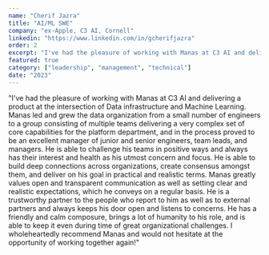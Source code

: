 ```yaml
---
name: "Cherif Jazra"
title: "AI/ML SWE"
company: "ex-Apple, C3 AI, Cornell"
linkedin: "https://www.linkedin.com/in/gcherifjazra"
order: 2
excerpt: "I've had the pleasure of working with Manas at C3 AI and delivering a product at the intersection of Data infrastructure and Machine Learning. Manas led and grew the data organization from a small number of engineers to a group consisting of multiple teams delivering a very complex set of core capabilities for the platform department, and in the process proved to be an excellent manager of junior and senior engineers, team leads, and managers..."
featured: true
category: ["leadership", "management", "technical"]
date: "2023"
---
```


"I've had the pleasure of working with Manas at C3 AI and delivering a product at the intersection of Data infrastructure and Machine Learning. Manas led and grew the data organization from a small number of engineers to a group consisting of multiple teams delivering a very complex set of core capabilities for the platform department, and in the process proved to be an excellent manager of junior and senior engineers, team leads, and managers. He is able to challenge his teams in positive ways and always has their interest and health as his utmost concern and focus. He is able to build deep connections across organizations, create consensus amongst them, and deliver on his goal in practical and realistic terms. Manas greatly values open and transparent communication as well as setting clear and realistic expectations, which he conveys on a regular basis. He is a trustworthy partner to the people who report to him as well as to external partners and always keeps his door open and listens to concerns. He has a friendly and calm composure, brings a lot of humanity to his role, and is able to keep it even during time of great organizational challenges. I wholeheartedly recommend Manas and would not hesitate at the opportunity of working together again!"
